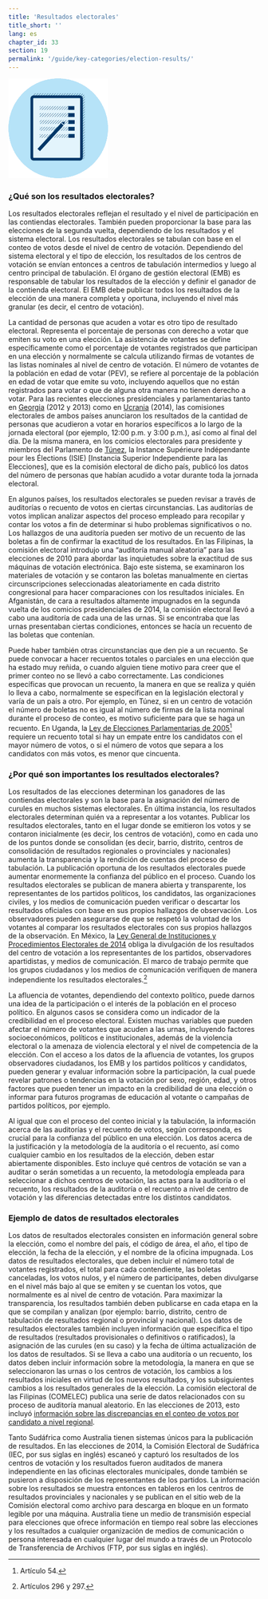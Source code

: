 ```yaml
---
title: 'Resultados electorales'
title_short: ''
lang: es
chapter_id: 33
section: 19
permalink: '/guide/key-categories/election-results/'
---
```


![Resultados electorales](/assets/images/inventory/categories/election-results-official-final.png)

### ¿Qué son los resultados electorales?

Los resultados electorales reflejan el resultado y el nivel de participación en las contiendas electorales. También pueden proporcionar la base para las elecciones de la segunda vuelta, dependiendo de los resultados y el sistema electoral. Los resultados electorales se tabulan con base en el conteo de votos desde el nivel de centro de votación. Dependiendo del sistema electoral y el tipo de elección, los resultados de los centros de votación se envían entonces a centros de tabulación intermedios y luego al centro principal de tabulación. El órgano de gestión electoral (EMB) es responsable de tabular los resultados de la elección y definir el ganador de la contienda electoral. El EMB debe publicar todos los resultados de la elección de una manera completa y oportuna, incluyendo el nivel más granular (es decir, el centro de votación).

La cantidad de personas que acuden a votar es otro tipo de resultado electoral. Representa el porcentaje de personas con derecho a votar que emiten su voto en una elección. La asistencia de votantes se define específicamente como el porcentaje de votantes registrados que participan en una elección y normalmente se calcula utilizando firmas de votantes de las listas nominales al nivel de centro de votación. El número de votantes de la población en edad de votar (PEV), se refiere al porcentaje de la población en edad de votar que emite su voto, incluyendo aquellos que no están registrados para votar o que de alguna otra manera no tienen derecho a votar. Para las recientes elecciones presidenciales y parlamentarias tanto en [Georgia](http://cesko02-01.itdc.ge/en/mediisatvis-4-ge/pres-relizebi-13-ge/informacia-kenchisyris-mimdinareobis-da-amomrchevelta-aqtivobis-shesaxeb-1200-st-is-mdgomareobit.page) (2012 y 2013) como en [Ucrania](http://www.cvk.gov.ua/pls/vp2014/WP063?pt00_t001f01=702&PT001F01=702) (2014), las comisiones electorales de ambos países anunciaron los resultados de la cantidad de personas que acudieron a votar en horarios específicos a lo largo de la jornada electoral (por ejemplo, 12:00 p.m. y 3:00 p.m.), así como al final del día. De la misma manera, en los comicios electorales para presidente y miembros del Parlamento de [Túnez](http://www.isie.tn/ar/communiques-ar/%D8%A7%D9%84%D8%B1%D8%A6%D8%A7%D8%B3%D9%8A%D8%A9-%D9%86%D8%B3%D8%A8%D8%A9-%D9%85%D8%B4%D8%A7%D8%B1%D9%83%D8%A9-%D8%A8%D9%84%D8%BA%D8%AA-53-7/), la Instance Supérieure Indépendante pour les Élections (ISIE) \[Instancia Superior Independiente para las Elecciones\], que es la comisión electoral de dicho país, publicó los datos del número de personas que habían acudido a votar durante toda la jornada electoral.

En algunos países, los resultados electorales se pueden revisar a través de auditorías o recuento de votos en ciertas circunstancias. Las auditorías de votos implican analizar aspectos del proceso empleado para recopilar y contar los votos a fin de determinar si hubo problemas significativos o no. Los hallazgos de una auditoría pueden ser motivo de un recuento de las boletas a fin de confirmar la exactitud de los resultados. En las Filipinas, la comisión electoral introdujo una “auditoría manual aleatoria” para las elecciones de 2010 para abordar las inquietudes sobre la exactitud de sus máquinas de votación electrónica. Bajo este sistema, se examinaron los materiales de votación y se contaron las boletas manualmente en ciertas circunscripciones seleccionadas aleatoriamente en cada distrito congresional para hacer comparaciones con los resultados iniciales. En Afganistán, de cara a resultados altamente impugnados en la segunda vuelta de los comicios presidenciales de 2014, la comisión electoral llevó a cabo una auditoría de cada una de las urnas. Si se encontraba que las urnas presentaban ciertas condiciones, entonces se hacía un recuento de las boletas que contenían.

Puede haber también otras circunstancias que den pie a un recuento. Se puede convocar a hacer recuentos totales o parciales en una elección que ha estado muy reñida, o cuando alguien tiene motivo para creer que el primer conteo no se llevó a cabo correctamente. Las condiciones específicas que provocan un recuento, la manera en que se realiza y quién lo lleva a cabo, normalmente se especifican en la legislación electoral y varía de un país a otro. Por ejemplo, en Túnez, si en un centro de votación el número de boletas no es igual al número de firmas de la lista nominal durante el proceso de conteo, es motivo suficiente para que se haga un recuento. En Uganda, la [Ley de Elecciones Parlamentarias de 2005](http://aceproject.org/ero-en/regions/africa/UG/uganda-parliamentary-elections-act-2005/)[^1] requiere un recuento total si hay un empate entre los candidatos con el mayor número de votos, o si el número de votos que separa a los candidatos con más votos, es menor que cincuenta.

### ¿Por qué son importantes los resultados electorales?

Los resultados de las elecciones determinan los ganadores de las contiendas electorales y son la base para la asignación del número de curules en muchos sistemas electorales. En última instancia, los resultados electorales determinan quién va a representar a los votantes. Publicar los resultados electorales, tanto en el lugar donde se emitieron los votos y se contaron inicialmente (es decir, los centros de votación), como en cada uno de los puntos donde se consolidan (es decir, barrio, distrito, centros de consolidación de resultados regionales o provinciales y nacionales) aumenta la transparencia y la rendición de cuentas del proceso de tabulación. La publicación oportuna de los resultados electorales puede aumentar enormemente la confianza del público en el proceso. Cuando los resultados electorales se publican de manera abierta y transparente, los representantes de los partidos políticos, los candidatos, las organizaciones civiles, y los medios de comunicación pueden verificar o descartar los resultados oficiales con base en sus propios hallazgos de observación. Los observadores pueden asegurarse de que se respetó la voluntad de los votantes al comparar los resultados electorales con sus propios hallazgos de la observación. En México, la [Ley General de Instituciones y Procedimientos Electorales de 2014](http://www.diputados.gob.mx/LeyesBiblio/pdf/LGIPE_100914.pdf) obliga la divulgación de los resultados del centro de votación a los representantes de los partidos, observadores apartidistas, y medios de comunicación. El marco de trabajo permite que los grupos ciudadanos y los medios de comunicación verifiquen de manera independiente los resultados electorales.[^2]

La afluencia de votantes, dependiendo del contexto político, puede darnos una idea de la participación o el interés de la población en el proceso político. En algunos casos se considera como un indicador de la credibilidad en el proceso electoral. Existen muchas variables que pueden afectar el número de votantes que acuden a las urnas, incluyendo factores socioeconómicos, políticos e institucionales, además de la violencia electoral o la amenaza de violencia electoral y el nivel de competencia de la elección. Con el acceso a los datos de la afluencia de votantes, los grupos observadores ciudadanos, los EMB y los partidos políticos y candidatos, pueden generar y evaluar información sobre la participación, la cual puede revelar patrones o tendencias en la votación por sexo, región, edad, y otros factores que pueden tener un impacto en la credibilidad de una elección o informar para futuros programas de educación al votante o campañas de partidos políticos, por ejemplo.

Al igual que con el proceso del conteo inicial y la tabulación, la información acerca de las auditorías y el recuento de votos, según corresponda, es crucial para la confianza del público en una elección. Los datos acerca de la justificación y la metodología de la auditoría o el recuento, así como cualquier cambio en los resultados de la elección, deben estar abiertamente disponibles. Esto incluye qué centros de votación se van a auditar o serán sometidas a un recuento, la metodología empleada para seleccionar a dichos centros de votación, las actas para la auditoría o el recuento, los resultados de la auditoría o el recuento a nivel de centro de votación y las diferencias detectadas entre los distintos candidatos.

### Ejemplo de datos de resultados electorales

Los datos de resultados electorales consisten en información general sobre la elección, como el nombre del país, el código de área, el año, el tipo de elección, la fecha de la elección, y el nombre de la oficina impugnada. Los datos de resultados electorales, que deben incluir el número total de votantes registrados, el total para cada contendiente, las boletas canceladas, los votos nulos, y el número de participantes, deben divulgarse en el nivel más bajo al que se emiten y se cuentan los votos, que normalmente es al nivel de centro de votación. Para maximizar la transparencia, los resultados también deben publicarse en cada etapa en la que se compilan y analizan (por ejemplo: barrio, distrito, centro de tabulación de resultados regional o provincial y nacional). Los datos de resultados electorales también incluyen información que especifica el tipo de resultados (resultados provisionales o definitivos o ratificados), la asignación de las curules (en su caso) y la fecha de última actualización de los datos de resultados. Si se lleva a cabo una auditoría o un recuento, los datos deben incluir información sobre la metodología, la manera en que se seleccionaron las urnas o los centros de votación, los cambios a los resultados iniciales en virtud de los nuevos resultados, y los subsiguientes cambios a los resultados generales de la elección. La comisión electoral de las Filipinas (COMELEC) publica una serie de datos relacionados con su proceso de auditoría manual aleatorio. En las elecciones de 2013, esto incluyó [información sobre las discrepancias en el conteo de votos por candidato a nivel regional](http://www.comelec.gov.ph/?r=Archives/RegularElections/2013NLE/RandomManualAudit/RandomManualAuditReport2013/RMAVarianceSummReport).

Tanto Sudáfrica como Australia tienen sistemas únicos para la publicación de resultados. En las elecciones de 2014, la Comisión Electoral de Sudáfrica (IEC, por sus siglas en inglés) escaneó y capturó los resultados de los centros de votación y los resultados fueron auditados de manera independiente en las oficinas electorales municipales, donde también se pusieron a disposición de los representantes de los partidos. La información sobre los resultados se muestra entonces en tableros en los centros de resultados provinciales y nacionales y se publican en el sitio web de la Comisión electoral como archivo para descarga en bloque en un formato legible por una máquina. Australia tiene un medio de transmisión especial para elecciones que ofrece información en tiempo real sobre las elecciones y los resultados a cualquier organización de medios de comunicación o persona interesada en cualquier lugar del mundo a través de un Protocolo de Transferencia de Archivos (FTP, por sus siglas en inglés).

[^1]: Artículo 54.
[^2]: Artículos 296 y 297.
